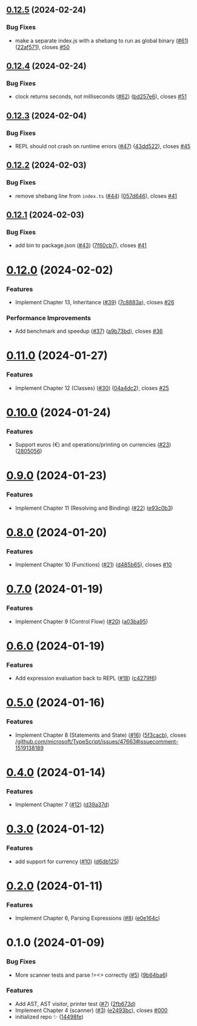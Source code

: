 ## [0.12.5](https://github.com/danvk/gravlax/compare/0.12.4...0.12.5) (2024-02-24)

### Bug Fixes

- make a separate index.js with a shebang to run as global binary ([#61](https://github.com/danvk/gravlax/issues/61)) ([22af571](https://github.com/danvk/gravlax/commit/22af571fc842aebd60b14e5f72a837a4e9d39f4a)), closes [#50](https://github.com/danvk/gravlax/issues/50)

## [0.12.4](https://github.com/danvk/gravlax/compare/0.12.3...0.12.4) (2024-02-24)

### Bug Fixes

- clock returns seconds, not milliseconds ([#62](https://github.com/danvk/gravlax/issues/62)) ([bd257e6](https://github.com/danvk/gravlax/commit/bd257e62ff5699c1ce9463110d6b7c7307259b43)), closes [#51](https://github.com/danvk/gravlax/issues/51)

## [0.12.3](https://github.com/danvk/gravlax/compare/0.12.2...0.12.3) (2024-02-04)

### Bug Fixes

- REPL should not crash on runtime errors ([#47](https://github.com/danvk/gravlax/issues/47)) ([43dd522](https://github.com/danvk/gravlax/commit/43dd5225c02195a3d09c0f6e797a08fe5d37646f)), closes [#45](https://github.com/danvk/gravlax/issues/45)

## [0.12.2](https://github.com/danvk/gravlax/compare/0.12.1...0.12.2) (2024-02-03)

### Bug Fixes

- remove shebang line from `index.ts` ([#44](https://github.com/danvk/gravlax/issues/44)) ([057d646](https://github.com/danvk/gravlax/commit/057d64685134ff234e3e340cd68580c1ccb478c8)), closes [#41](https://github.com/danvk/gravlax/issues/41)

## [0.12.1](https://github.com/danvk/gravlax/compare/0.12.0...0.12.1) (2024-02-03)

### Bug Fixes

- add bin to package.json ([#43](https://github.com/danvk/gravlax/issues/43)) ([7f60cb7](https://github.com/danvk/gravlax/commit/7f60cb7185d40dc57f092d21521122548aee4c6a)), closes [#41](https://github.com/danvk/gravlax/issues/41)

# [0.12.0](https://github.com/danvk/gravlax/compare/0.11.0...0.12.0) (2024-02-02)

### Features

- Implement Chapter 13, Inheritance ([#39](https://github.com/danvk/gravlax/issues/39)) ([7c8883a](https://github.com/danvk/gravlax/commit/7c8883aa72338b8175c3e83d1c6ad645783b9a63)), closes [#26](https://github.com/danvk/gravlax/issues/26)

### Performance Improvements

- Add benchmark and speedup ([#37](https://github.com/danvk/gravlax/issues/37)) ([a9b73bd](https://github.com/danvk/gravlax/commit/a9b73bd4163c499fe10c1184817c1121689c4436)), closes [#36](https://github.com/danvk/gravlax/issues/36)

# [0.11.0](https://github.com/danvk/gravlax/compare/0.10.0...0.11.0) (2024-01-27)

### Features

- Implement Chapter 12 (Classes) ([#30](https://github.com/danvk/gravlax/issues/30)) ([04a4dc2](https://github.com/danvk/gravlax/commit/04a4dc27ffb0ed44607d4d91a1b9ff168030dfda)), closes [#25](https://github.com/danvk/gravlax/issues/25)

# [0.10.0](https://github.com/danvk/gravlax/compare/0.9.0...0.10.0) (2024-01-24)

### Features

- Support euros (€) and operations/printing on currencies ([#23](https://github.com/danvk/gravlax/issues/23)) ([2805056](https://github.com/danvk/gravlax/commit/2805056b9886349c6afebd17986dfee57c425e6a))

# [0.9.0](https://github.com/danvk/gravlax/compare/0.8.0...0.9.0) (2024-01-23)

### Features

- Implement Chapter 11 (Resolving and Binding) ([#22](https://github.com/danvk/gravlax/issues/22)) ([e93c0b3](https://github.com/danvk/gravlax/commit/e93c0b3942788f462bb3f05d4b6a3b821b621d99))

# [0.8.0](https://github.com/danvk/gravlax/compare/0.7.0...0.8.0) (2024-01-20)

### Features

- Implement Chapter 10 (Functions) ([#21](https://github.com/danvk/gravlax/issues/21)) ([d485b65](https://github.com/danvk/gravlax/commit/d485b65d3f536b00d34759e2cadb0e9b18b0f50f)), closes [#10](https://github.com/danvk/gravlax/issues/10)

# [0.7.0](https://github.com/danvk/gravlax/compare/0.6.0...0.7.0) (2024-01-19)

### Features

- Implement Chapter 9 (Control Flow) ([#20](https://github.com/danvk/gravlax/issues/20)) ([a03ba95](https://github.com/danvk/gravlax/commit/a03ba9570d9b7031a20a91281655bdd99904cbf6))

# [0.6.0](https://github.com/danvk/gravlax/compare/0.5.0...0.6.0) (2024-01-19)

### Features

- Add expression evaluation back to REPL ([#18](https://github.com/danvk/gravlax/issues/18)) ([c4279f6](https://github.com/danvk/gravlax/commit/c4279f65b43ab765c40bdc977b0565125a572047))

# [0.5.0](https://github.com/danvk/gravlax/compare/0.4.0...0.5.0) (2024-01-16)

### Features

- Implement Chapter 8 (Statements and State) ([#16](https://github.com/danvk/gravlax/issues/16)) ([5f3cacb](https://github.com/danvk/gravlax/commit/5f3cacb0b718d28447f1c78ff90b12d27da6e7e4)), closes [/github.com/microsoft/TypeScript/issues/47663#issuecomment-1519138189](https://github.com//github.com/microsoft/TypeScript/issues/47663/issues/issuecomment-1519138189)

# [0.4.0](https://github.com/danvk/gravlax/compare/0.3.0...0.4.0) (2024-01-14)

### Features

- Implement Chapter 7 ([#12](https://github.com/danvk/gravlax/issues/12)) ([d39a37d](https://github.com/danvk/gravlax/commit/d39a37d1cafa9063a8bc7d54f19d6f719b268be3))

# [0.3.0](https://github.com/danvk/gravlax/compare/0.2.0...0.3.0) (2024-01-12)

### Features

- add support for currency ([#10](https://github.com/danvk/gravlax/issues/10)) ([d6db125](https://github.com/danvk/gravlax/commit/d6db125f181129b35bc0179247a94eb2ec7b4e0d))

# [0.2.0](https://github.com/danvk/gravlax/compare/0.1.0...0.2.0) (2024-01-11)

### Features

- Implement Chapter 6, Parsing Expressions ([#8](https://github.com/danvk/gravlax/issues/8)) ([e0e164c](https://github.com/danvk/gravlax/commit/e0e164c141d396e2331bee5b7dd49a1b4e0baeac))

# 0.1.0 (2024-01-09)

### Bug Fixes

- More scanner tests and parse !=<> correctly ([#5](https://github.com/danvk/gravlax/issues/5)) ([9b64ba6](https://github.com/danvk/gravlax/commit/9b64ba64fbd977d608d51ac79f768ad60c9051e2))

### Features

- Add AST, AST visitor, printer test ([#7](https://github.com/danvk/gravlax/issues/7)) ([2fb673d](https://github.com/danvk/gravlax/commit/2fb673d8929c459499e20dca3993b03432eb3015))
- Implement Chapter 4 (scanner) ([#3](https://github.com/danvk/gravlax/issues/3)) ([e2493bc](https://github.com/danvk/gravlax/commit/e2493bc56d7ff13aafd4943bd0cf9c80d323feb7)), closes [#000](https://github.com/danvk/gravlax/issues/000)
- initialized repo ✨ ([14498fe](https://github.com/danvk/gravlax/commit/14498fe342ef9aa4e30fda770693cf1e051c7851))
